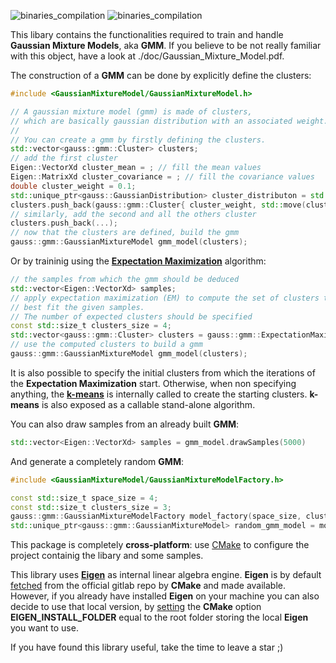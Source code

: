![binaries_compilation](https://github.com/andreacasalino/Gaussian-Mixture-Model/actions/workflows/installArtifacts.yml/badge.svg)
![binaries_compilation](https://github.com/andreacasalino/Gaussian-Mixture-Model/actions/workflows/runTests.yml/badge.svg)

This libary contains the functionalities required to train and handle **Gaussian Mixture Models**, aka **GMM**.
If you believe to be not really familiar with this object, have a look at ./doc/Gaussian_Mixture_Model.pdf.

The construction of a **GMM** can be done by explicitly define the clusters:
```cpp
#include <GaussianMixtureModel/GaussianMixtureModel.h>

// A gaussian mixture model (gmm) is made of clusters,
// which are basically gaussian distribution with an associated weight.
//
// You can create a gmm by firstly defining the clusters.
std::vector<gauss::gmm::Cluster> clusters;
// add the first cluster
Eigen::VectorXd cluster_mean = ; // fill the mean values
Eigen::MatrixXd cluster_covariance = ; // fill the covariance values
double cluster_weight = 0.1;
std::unique_ptr<gauss::GaussianDistribution> cluster_distributon = std::make_unique<gauss::GaussianDistribution>(cluster_mean, cluster_covariance);
clusters.push_back(gauss::gmm::Cluster{ cluster_weight, std::move(cluster_distributon) });
// similarly, add the second and all the others cluster
clusters.push_back(...);
// now that the clusters are defined, build the gmm
gauss::gmm::GaussianMixtureModel gmm_model(clusters);
```

Or by traininig using the [**Expectation Maximization**](https://stephens999.github.io/fiveMinuteStats/intro_to_em.html) algorithm:
```cpp
// the samples from which the gmm should be deduced
std::vector<Eigen::VectorXd> samples;
// apply expectation maximization (EM) to compute the set of clusters that
// best fit the given samples.
// The number of expected clusters should be specified
const std::size_t clusters_size = 4;
std::vector<gauss::gmm::Cluster> clusters = gauss::gmm::ExpectationMaximization(samples, clusters_size);
// use the computed clusters to build a gmm
gauss::gmm::GaussianMixtureModel gmm_model(clusters);
```
It is also possible to specify the initial clusters from which the iterations of the **Expectation Maximization** start. 
Otherwise, when non specifying anything, the [**k-means**](https://en.wikipedia.org/wiki/K-means_clustering) is internally called to create the starting clusters.
**k-means** is also exposed as a callable stand-alone algorithm.

You can also draw samples from an already built **GMM**:
```cpp
std::vector<Eigen::VectorXd> samples = gmm_model.drawSamples(5000)
```

And generate a completely random **GMM**:
```cpp
#include <GaussianMixtureModel/GaussianMixtureModelFactory.h>

const std::size_t space_size = 4;
const std::size_t clusters_size = 3;
gauss::gmm::GaussianMixtureModelFactory model_factory(space_size, clusters_size); // this factory will generate model living in R^4, adopting 3 random clusters
std::unique_ptr<gauss::gmm::GaussianMixtureModel> random_gmm_model = model_factory.makeRandomModel();
```

This package is completely **cross-platform**: use [CMake](https://cmake.org) to configure the project containig the libary and some samples.

This library uses [**Eigen**](https://gitlab.com/libeigen/eigen) as internal linear algebra engine. 
**Eigen** is by default [fetched](https://cmake.org/cmake/help/latest/module/FetchContent.html) from the official gitlab repo by **CMake** and made available.
However, if you already have installed **Eigen** on your machine you can also decide to use that local version, by [setting](https://www.youtube.com/watch?v=LxHV-KNEG3k&t=1s) the **CMake** option **EIGEN_INSTALL_FOLDER** equal to the root folder storing the local **Eigen** you want to use.

If you have found this library useful, take the time to leave a star ;)

